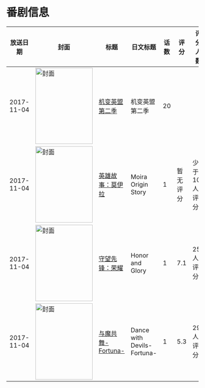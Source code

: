 # 番剧信息

|放送日期|封面|标题|日文标题|话数|评分|评分人数|
|---|---|---|---|---|---|---|
|2017-11-04|<img src="https://lain.bgm.tv/pic/cover/c/78/2c/229566_EbEPx.jpg" alt="封面" style="width:150px;height:200px;object-fit:cover;">|[机变英盟 第二季](https://bangumi.tv/subject/229566)|机变英盟 第二季|20|||
|2017-11-04|<img src="https://lain.bgm.tv/pic/cover/c/65/d2/377961_cLueL.jpg" alt="封面" style="width:150px;height:200px;object-fit:cover;">|[英雄故事：莫伊拉](https://bangumi.tv/subject/377961)|Moira Origin Story|1|暂无评分|少于10人评分|
|2017-11-04|<img src="https://lain.bgm.tv/pic/cover/c/3b/a9/229154_e3855.jpg" alt="封面" style="width:150px;height:200px;object-fit:cover;">|[守望先锋：荣耀](https://bangumi.tv/subject/229154)|Honor and Glory|1|7.1|251人评分|
|2017-11-04|<img src="https://lain.bgm.tv/pic/cover/c/59/29/207664_oftAK.jpg" alt="封面" style="width:150px;height:200px;object-fit:cover;">|[与魔共舞-Fortuna-](https://bangumi.tv/subject/207664)|Dance with Devils-Fortuna-|1|5.3|29人评分|
